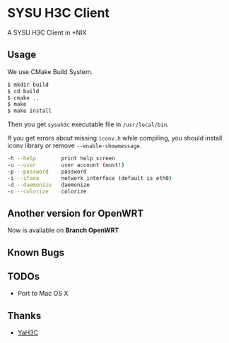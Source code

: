 # SYSU H3C Client

A SYSU H3C Client in \*NIX

## Usage

We use CMake Build System.

```bash
$ mkdir build
$ cd build
$ cmake ..
$ make
$ make install
```

Then you get `sysuh3c` executable file in `/usr/local/bin`.

If you get errors about missing `iconv.h` while compiling, you should install iconv library or remove `--enable-showmessage`.

```bash
-h --help        print help screen
-u --user        user account (must!)
-p --password    password
-i --iface       network interface (default is eth0)
-d --daemonize   daemonize
-c --colorize    colorize
```

## Another version for OpenWRT
Now is avaliable on **Branch OpenWRT**

## Known Bugs

## TODOs

* Port to Mac OS X

## Thanks

* [YaH3C](https://github.com/humiaozuzu/YaH3C)
